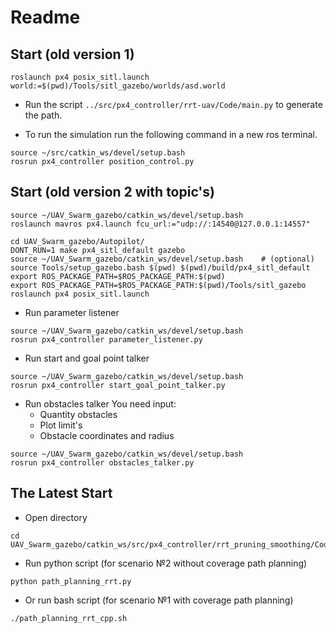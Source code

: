 # Readme 
## Start (old version 1)
```
roslaunch px4 posix_sitl.launch world:=$(pwd)/Tools/sitl_gazebo/worlds/asd.world
```

- Run the script `../src/px4_controller/rrt-uav/Code/main.py` to generate the path.

- To run the simulation run the following command in a new ros terminal.
```
source ~/src/catkin_ws/devel/setup.bash
rosrun px4_controller position_control.py 
```
## Start (old version 2 with topic's)
```
source ~/UAV_Swarm_gazebo/catkin_ws/devel/setup.bash
roslaunch mavros px4.launch fcu_url:="udp://:14540@127.0.0.1:14557"
```
```
cd UAV_Swarm_gazebo/Autopilot/
DONT_RUN=1 make px4_sitl_default gazebo
source ~/UAV_Swarm_gazebo/catkin_ws/devel/setup.bash    # (optional)
source Tools/setup_gazebo.bash $(pwd) $(pwd)/build/px4_sitl_default
export ROS_PACKAGE_PATH=$ROS_PACKAGE_PATH:$(pwd)
export ROS_PACKAGE_PATH=$ROS_PACKAGE_PATH:$(pwd)/Tools/sitl_gazebo
roslaunch px4 posix_sitl.launch
```

- Run parameter listener
```
source ~/UAV_Swarm_gazebo/catkin_ws/devel/setup.bash  
rosrun px4_controller parameter_listener.py
```
- Run start and goal point talker
```
source ~/UAV_Swarm_gazebo/catkin_ws/devel/setup.bash  
rosrun px4_controller start_goal_point_talker.py
```
- Run obstacles talker
You need input:
 	- Quantity obstacles
 	- Plot limit's
 	- Obstacle coordinates and radius
```
source ~/UAV_Swarm_gazebo/catkin_ws/devel/setup.bash
rosrun px4_controller obstacles_talker.py 
```

## The Latest Start
- Open directory
```
cd UAV_Swarm_gazebo/catkin_ws/src/px4_controller/rrt_pruning_smoothing/Code
```
- Run python script (for scenario №2 without coverage path planning)

```
python path_planning_rrt.py
```
- Or run bash script (for scenario №1 with coverage path planning)
```
./path_planning_rrt_cpp.sh
```
